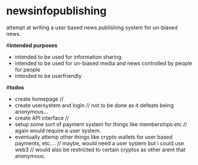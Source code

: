 # newsinfopublishing
attempt at writing a user based news publishing system for un-biased news.

#__intended purposes__
- intended to be used for information sharing
- intended to be used for un-biased media and news controlled by people for people
- intended to be userfriendly

#__todos__
- create homepage // 
- create usersystem and login // not to be done as it defeats being anonymous...  
- create API interface // 
- setup some sort of payment system for things like memberships etc // again would require a user system. 
- eventually attemp other things like crypto wallets for user based payments, etc.... // maybe, would need a user system but i could use web3 // would also be restricted to certain cryptos as other arent that anonymous. 
